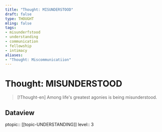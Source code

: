 ```yaml
---
title: "Thought: MISUNDERSTOOD"
draft: false
type: THOUGHT
mling: false
tags:
- misunderfstood
- understanding
- communication
- fellowship
- intimacy
aliases:
- "Thought: Miscommunicatiion"
---
```

# Thought: MISUNDERSTOOD
> [!Thought-en]
> Among life's greatest agonies is being misunderstood.

## Dataview
ptopic:: [[topic-UNDERSTANDING]]
level:: 3
